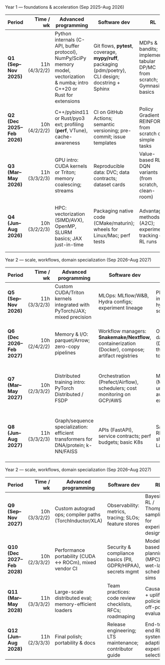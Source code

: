 Year 1 — foundations & acceleration (Sep 2025–Aug 2026)

| Period                     |     Time / wk | Advanced programming                                                                                                           | Software dev                                                                                           | RL                                                                     | Bayesian                                                                   | Deliverable                                                                          |
| -------------------------- | ------------: | ------------------------------------------------------------------------------------------------------------------------------ | ------------------------------------------------------------------------------------------------------ | ---------------------------------------------------------------------- | -------------------------------------------------------------------------- | ------------------------------------------------------------------------------------ |
| **Q1 (Sep–Nov 2025)**      | 11h (4/3/2/2) | Python internals (C-API, buffer protocol), NumPy/SciPy memory model, vectorization & numba; intro C++20 or Rust for extensions | Git flows, **pytest**, coverage, **mypy/ruff**, packaging (pdm/poetry), CLI design; docstring + Sphinx | MDPs & bandits; implement tabular DP/MC from scratch; Gymnasium basics | Probability refesher; conjugate models; Stan/PyMC basics; posterior checks | Tiny PyPI package + blog post benchmarking vectorized vs naive ops                   |
| **Q2 (Dec 2025–Feb 2026)** | 10h (4/2/2/2) | C++/pybind11 or Rust/pyo3 ext; profiling (**perf**, VTune), cache-awareness                                                    | CI on GitHub Actions; semantic versioning; pre-commit; issue templates                                 | Policy Gradient & REINFORCE from scratch on simple tasks               | Hierarchical models; NUTS/HMC; prior predictive checks                     | PyTorch extension that accelerates a core bio task (e.g., k-mer tally)               |
| **Q3 (Mar–May 2026)**      | 11h (3/3/2/3) | GPU intro: CUDA kernels or Triton; memory coalescing; streams                                                                  | Reproducible data: DVC; data contracts; dataset cards                                                  | Value-based RL: DQN variants (from scratch, clean-room)                | Bayesian regression for batch effects; GLMs; model comparison (LOO/WAIC)   | GPU-accelerated toy aligner/UMI deduper with benchmarks                              |
| **Q4 (Jun–Aug 2026)**      | 10h (3/2/2/3) | HPC: vectorization (SIMD/AVX), OpenMP, SLURM basics; JAX just-in-time                                                          | Packaging native code (CMake/maturin); wheels for Linux/Mac; perf tests                                | Advantage methods (A2C); experiment tracking of RL runs                | Gaussian Processes (time-series expression); sparse/inducing points        | **Year-1 capstone:** open-source repo: “fast-omics-kernels” + paper-like tech report |

Year 2 — scale, workflows, domain specialization (Sep 2026–Aug 2027)

| Period                     |     Time / wk | Advanced programming                                                              | Software dev                                                                                       | RL                                                                        | Bayesian                                                                   | Deliverable                                                                            |
| -------------------------- | ------------: | --------------------------------------------------------------------------------- | -------------------------------------------------------------------------------------------------- | ------------------------------------------------------------------------- | -------------------------------------------------------------------------- | -------------------------------------------------------------------------------------- |
| **Q5 (Sep–Nov 2026)**      | 11h (3/3/2/3) | Custom CUDA/Triton kernels integrated with PyTorch/JAX; mixed precision           | MLOps: MLflow/W\&B, Hydra configs; experiment lineage                                              | PPO/A2C clean implementations; hyperparam scaling                         | Variational inference (VI/ADVI), amortized VI; Pyro basics                 | Reproduce a recent DL/RL method with rigorous ablations                                |
| **Q6 (Dec 2026–Feb 2027)** | 10h (2/4/2/2) | Memory & I/O: parquet/Arrow; zero-copy pipelines                                  | Workflow managers: **Snakemake/Nextflow**, containerization (Docker), compose; artifact registries | Offline RL + dataset curation (D4RL-style thinking applied to assay logs) | Mixture models, deconvolution for multi-omics; identifiability diagnostics | Production-grade multi-omics pipeline (Nextflow) with CI                               |
| **Q7 (Mar–May 2027)**      | 10h (2/3/3/2) | Distributed training intro: PyTorch Distributed / FSDP                            | Orchestration (Prefect/Airflow), schedulers; cost monitoring on GCP/AWS                            | Model-based RL (MBPO/Dyna); uncertainty-aware exploration                 | Bayesian calibration; SBC; simulation-based inference (SBI)                | RL-driven active learning loop for assay selection (simulated)                         |
| **Q8 (Jun–Aug 2027)**      | 11h (3/3/2/3) | Graph/sequence specialization: efficient transformers for DNA/protein; k-NN/FAISS | APIs (FastAPI), service contracts; perf budgets; basic K8s                                         | Safe/constrained RL (reward shaping, Lagrangian)                          | PGM for regulatory networks; HMMs/State-space models                       | **Year-2 capstone:** preprint: Bayesian deconvolution + scalable pipeline; release API |

Year 2 — scale, workflows, domain specialization (Sep 2026–Aug 2027)

| Period                      |     Time / wk | Advanced programming                                    | Software dev                                                 | RL                                                     | Bayesian                                                      | Deliverable                                                       |
| --------------------------- | ------------: | ------------------------------------------------------- | ------------------------------------------------------------ | ------------------------------------------------------ | ------------------------------------------------------------- | ----------------------------------------------------------------- |
| **Q9 (Sep–Nov 2027)**       | 10h (3/3/2/2) | Custom autograd ops; compiler paths (TorchInductor/XLA) | Observability: metrics, tracing; SLOs; feature stores        | Bayesian RL / Thompson sampling for experiment design  | Large hierarchical models; partial pooling across cohorts     | Service that exposes accelerated kernels with telemetry           |
| **Q10 (Dec 2027–Feb 2028)** | 10h (2/3/3/2) | Performance portability (CUDA ↔ ROCm), mixed vendor CI  | Security & compliance basics (PII, GDPR/HIPAA), secrets mgmt | Model-based planning (MPC) for wet-lab scheduling sims | GP classification; deep kernel learning; calibration at scale | Compliance-aware deployment guide + threat model                  |
| **Q11 (Mar–May 2028)**      | 11h (3/3/3/2) | Large-scale distributed eval; memory-efficient loaders  | Team practices: code review checklists, RFCs; roadmaping     | Causal RL + uplift policies; off-policy evaluation     | Causal Bayesian inference (DAGs, priors over SCMs)            | Internal tutorial + dataset for OPE in multi-omics                |
| **Q12 (Jun–Aug 2028)**      | 11h (2/3/3/3) | Final polish; portability & docs                        | Release engineering; LTS maintenance; contributor guide      | End-to-end RL system for adaptive experiment selection | Prob. programming at scale (NumPyro/JAX); EP/Laplace          | **Year-3 capstone:** productionized platform + journal submission |
